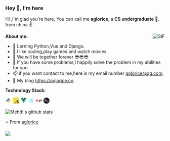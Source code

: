 ### Hey 👋, I'm here

Hi ,I'm glad you're here, You can call me **aglorice**, a  **CS undergraduate** 🚀, from china.✌️

  <img align="right" alt="GIF" src="https://i.pinimg.com/originals/e4/26/70/e426702edf874b181aced1e2fa5c6cde.gif" />

**About me:**

- 🌱 Lerning Python,Vue and Django.
- 🤔 I like coding,play games and watch movies.
- 💼 We will be together forever 😎😎😎
- 💬 If you have some problems,I happily solve the problem in my abilities for you.
- 📫 if you want contact to me,here is my email number aglorice@qq.com.
- 📝 My blog https://aglorice.cn.


**Technology Stack:**  

<code><img height="20" src="https://raw.githubusercontent.com/github/explore/80688e429a7d4ef2fca1e82350fe8e3517d3494d/topics/python/python.png"></code>
<code><img height="20" src="https://raw.githubusercontent.com/github/explore/80688e429a7d4ef2fca1e82350fe8e3517d3494d/topics/javascript/javascript.png"></code>
<code><img height="20" src="https://raw.githubusercontent.com/github/explore/80688e429a7d4ef2fca1e82350fe8e3517d3494d/topics/vue/vue.png"></code>
<code><img height="20" src="https://raw.githubusercontent.com/github/explore/80688e429a7d4ef2fca1e82350fe8e3517d3494d/topics/react/react.png"></code>
<code><img height="20" src="https://raw.githubusercontent.com/github/explore/80688e429a7d4ef2fca1e82350fe8e3517d3494d/topics/git/git.png"></code>
<code><img height="20" src="https://raw.githubusercontent.com/github/explore/80688e429a7d4ef2fca1e82350fe8e3517d3494d/topics/terminal/terminal.png"></code>

![Mehdi's github stats](https://github-readme-stats.vercel.app/api?username=aglorice&show_icons=true&hide_border=true)

⭐️ From [aglorice](https://github.com/aglorice)

  <img src="https://visitcount.itsvg.in/api?id=aglorice&label=Profile%20Views&color=12&icon=6&pretty=false" />
